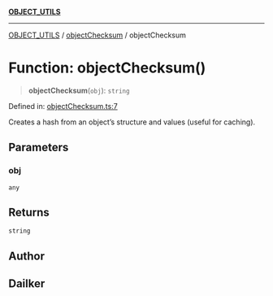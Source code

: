[**OBJECT_UTILS**](../../README.md)

***

[OBJECT_UTILS](../../README.md) / [objectChecksum](../README.md) / objectChecksum

# Function: objectChecksum()

> **objectChecksum**(`obj`): `string`

Defined in: [objectChecksum.ts:7](https://github.com/dailker/everyutil/blob/88c583cdd8386be54599315f93f88880d20b94f3/src/object/objectChecksum.ts#L7)

Creates a hash from an object’s structure and values (useful for caching).

## Parameters

### obj

`any`

## Returns

`string`

## Author

## Dailker

